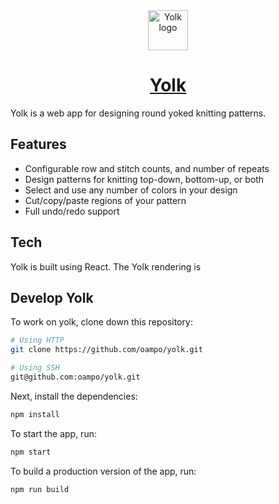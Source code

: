 <div align="center">
<img
    src="https://raw.githubusercontent.com/oampo/yolk/master/src/images/logo.svg"
    width="64px"
    height="64px"
    alt="Yolk logo">
</div>

<h1 align="center"><a href="https://www.oampo.co.uk/yolk/">Yolk</a></h1>

Yolk is a web app for designing round yoked knitting patterns.

## Features

* Configurable row and stitch counts, and number of repeats
* Design patterns for knitting top-down, bottom-up, or both
* Select and use any number of colors in your design
* Cut/copy/paste regions of your pattern
* Full undo/redo support

## Tech

Yolk is built using React. The Yolk rendering is 

## Develop Yolk

To work on yolk, clone down this repository:

```bash
# Using HTTP
git clone https://github.com/oampo/yolk.git

# Using SSH
git@github.com:oampo/yolk.git
```

Next, install the dependencies:

```bash
npm install
```

To start the app, run:

```bash
npm start
```

To build a production version of the app, run:

```
npm run build
```

